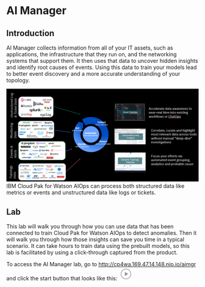 # AI Manager

## Introduction
AI Manager collects information from all of your IT assets, such as applications, the infrastructure that they run on, and the networking systems that support them. It then uses that data to uncover hidden insights and identify root causes of events. Using this data to train your models lead to better event discovery and a more accurate understanding of your topology.


![AI Manager can ingest data from lots of sources to provide insights about applications.](./images/aimgr1.png)
IBM Cloud Pak for Watson AIOps can process both structured data like metrics or events and unstructured data like logs or tickets.

## Lab
This lab will walk you through how you can use data that has been connected to train Cloud Pak for Watson AIOps to detect anomalies. Then it will walk you through how those insights can save you time in a typical scenario. It can take hours to train data using the prebuilt models, so this lab is facilitated by using a click-through captured from the product.

To access the AI Manager lab, go to http://cp4wa.169.47.14.148.nip.io/aimgr and click the start button that looks like this: ![Start button](./images/aimgr2.png)
